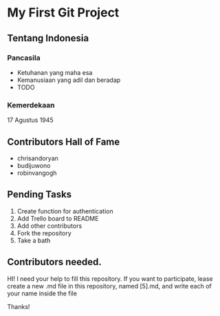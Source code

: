 # My First Git Project
## Tentang Indonesia
### Pancasila
- Ketuhanan yang maha esa
- Kemanusiaan yang adil dan beradap
- TODO
### Kemerdekaan
17 Agustus 1945

## Contributors Hall of Fame
- chrisandoryan
- budijuwono
- robinvangogh

## Pending Tasks
1. Create function for authentication
2. Add Trello board to README
3. Add other contributors
4. Fork the repository
5. Take a bath

## Contributors needed.
HI! I need your help to fill this repository. If you want to participate, lease create a new .md file in this repository, named [5].md, and write each of your name inside the file

Thanks!